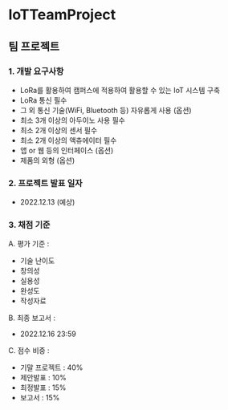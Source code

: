 # IoTTeamProject


## 팀 프로젝트

### 1. 개발 요구사항
 - LoRa를 활용하여 캠퍼스에 적용하여 활용할 수 있는 IoT 시스템 구축
 - LoRa 통신 필수
 - 그 외 통신 기술(WiFi, Bluetooth 등) 자유롭게 사용 (옵션) 
 - 최소 3개 이상의 아두이노 사용 필수
 - 최소 2개 이상의 센서 필수
 - 최소 2개 이상의 액츄에이터 필수
 - 앱 or 웹 등의 인터페이스 (옵션)
 - 제품의 외형 (옵션)
 
### 2. 프로젝트 발표 일자
 - 2022.12.13 (예상)
 
### 3. 채점 기준
A. 평가 기준 : 
- 기술 난이도
- 창의성
- 실용성
- 완성도
- 작성자료

B. 최종 보고서 :
- 2022.12.16 23:59

C. 점수 비중 :
- 기말 프로젝트 : 40%
- 제안발표 : 10%
- 최정발표 : 15%
- 보고서 : 15%
